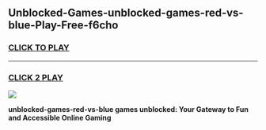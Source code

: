 
## Unblocked-Games-unblocked-games-red-vs-blue-Play-Free-f6cho
<h3>
<a href="https://premium76.site?title=unblocked-games-red-vs-blue&ref=09A">CLICK TO PLAY</a></h3>
<hr>

<h3>
<a href="https://premium76.site?title=unblocked-games-red-vs-blue&ref=09A">CLICK 2 PLAY</a>
  
</h3>

<a href="https://premium76.site?title=unblocked-games-red-vs-blue&ref=09A"><img src="https://clearcache.store/games.png"></a>


**unblocked-games-red-vs-blue games unblocked: Your Gateway to Fun and Accessible Online Gaming**
